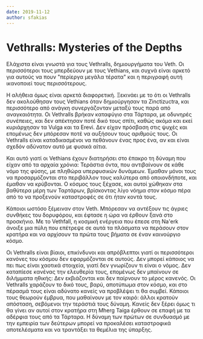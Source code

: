 ```yaml
---
date: 2019-11-12
author: sfakias
---
```

# Vethralls: Mysteries of the Depths

Ελάχιστα είναι γνωστά για τους Vethralls, δημιουργήματα του Veth. Οι
περισσότεροι τους μπερδεύουν με τους Vethians, και συχνά είναι αρκετό για
αυτούς να πουν "περίεργα μεγάλα τέρατα" και η περιγραφή αυτή ικανοποιεί τους
περισσότερους.



Η αλήθεια όμως είναι αρκετά διαφορετική. Ξεκινάει με το ότι οι Vethralls δεν
ακολούθησαν τους Vethians όταν δημιούργησαν τα Zinctizuctra, και περισσότερο
από ανάγκη συνεργάζονταν μεταξύ τους παρά από αναγκαιότητα. Οι Vethralls
βρήκαν καταφύγιο στα Τάρταρα, με οδυνηρές συνέπειες, και δεν απέκτησαν ποτέ
δικό τους σπίτι, καθώς ακόμα και εκεί κυριάρχησαν τα Vulga και τα Erevi. Δεν
είχαν πρόσβαση στις ψυχές και επομένως δεν μπόρεσαν ποτέ να αυξήσουν τους
αριθμούς τους. Οι Vethralls είναι καταδικασμένοι να πεθάνουν ένας προς ένα, αν
και είναι σχεδόν αδύνατον αυτό με φυσικά αίτια.



Και αυτό γιατί οι Vethians έχουν διατηρήσει στο έπακρο τη δύναμη που είχαν από
τα αρχαία χρόνια: Τεράστια όντα, που αντιβαίνουν σε κάθε νόμο της φύσης, με
πληθώρα υπερφυσικών δυνάμεων. Έμαθαν μόνοι τους να προσαρμόζονται στο
περιβάλλον τους καλύτερα από οποιονδήποτε, και έμαθαν να κρύβονται. Ο κόσμος
τους ξέχασε, και αυτοί χώθηκαν στα βαθύτερα μέρη των Ταρτάρων, βρίσκοντας λίγο
νόημα στον κόσμο πέρα από το να προξενούν καταστροφές σε ότι ήταν κοντά τους.



Κάποιοι ωστόσο ξέμειναν στον Veth. Μπόρεσαν να αντέξουν τις άγριες συνθήκες
του δορυφόρου, και έφτασε η ώρα να έρθουν ξανά στο προσκήνιο. Με το Vethfall,
η κοσμική ενέργεια που έπεσε στη Na'erk άνοιξε μια πύλη που επέτρεψε σε αυτά
τα πλάσματα να περάσουν στον κρατήρα και να αρχίσουν τα πρώτα τους βήματα σε
έναν καινούργιο κόσμο.



Οι Vethralls είναι βίαιοι, επικίνδυνοι και απρόβλεπτοι γιατί οι περισσότεροι
κανόνες του κόσμου δεν εφαρμόζονται σε αυτούς. Δεν μπορεί κάποιος να πει πως
είναι χαοτικά στοιχεία, γιατί δεν γνωρίζουν τι είναι ο νόμος. Δεν καταπίεσε
κανένας την ελευθερία τους, επομένως δεν μπαίνουν σε διλήμματα ηθικής: Δεν
εκβιάζονται και δεν παίρνουν το μέρος κανενός. Οι Vethralls χαράζουν το δικό
τους, βαρύ, αποτύπωμα στον κόσμο, και στο πέρασμά τους είναι αδύνατο κανείς να
προβλέψει τι θα συμβεί. Κάποιοι τους θεωρούν έμβρυα, που μαθαίνουν με τον
καιρό: άλλοι κρατούν απόσταση, σεβόμενοι την τεράστιά τους δύναμη. Κανείς δεν
ξέρει όμως τι θα γίνει αν αυτοί στον κρατήρα στη Mherg Taiga έρθουν σε επαφή
με τα αδέρφια τους από τα Τάρταρα. H δύναμη των πρώτων σε συνδυασμό με την
εμπειρία των δεύτερων μπορεί να προκαλέσει καταστροφικά αποτελέσματα και να
τραντάξει τα θεμέλια της ύπαρξης.

